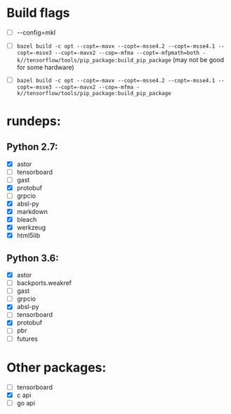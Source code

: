 # Build flags
- [ ] --config=mkl
- [ ] `bazel build -c opt --copt=-mavx --copt=-msse4.2 --copt=-msse4.1 --copt=-msse3 --copt=-mavx2 --cop=-mfma --copt=-mfpmath=both -k//tensorflow/tools/pip_package:build_pip_package` (may not be good for some hardware)
- [ ] `bazel build -c opt --copt=-mavx --copt=-msse4.2 --copt=-msse4.1 --copt=-msse3 --copt=-mavx2 --cop=-mfma -k//tensorflow/tools/pip_package:build_pip_package`


# rundeps:
## Python 2.7:
- [x] astor
- [ ] tensorboard
- [ ] gast
- [x] protobuf
- [ ] grpcio
- [x] absl-py
- [x] markdown
- [x] bleach
- [x] werkzeug
- [x] html5lib

## Python 3.6:
- [x] astor
- [ ] backports.weakref
- [ ] gast
- [ ] grpcio
- [x] absl-py
- [ ] tensorboard
- [x] protobuf
- [ ] pbr
- [ ] futures

# Other packages:
- [ ] tensorboard
- [x] c api
- [ ] go api

